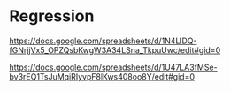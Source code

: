 # Regression
https://docs.google.com/spreadsheets/d/1N4LlDQ-fGNrjjVx5_OPZQsbKwgW3A34LSna_TkpuUwc/edit#gid=0

https://docs.google.com/spreadsheets/d/1U47LA3fMSe-bv3rEQ1TsJuMqiRIyvpF8lKws408oo8Y/edit#gid=0
